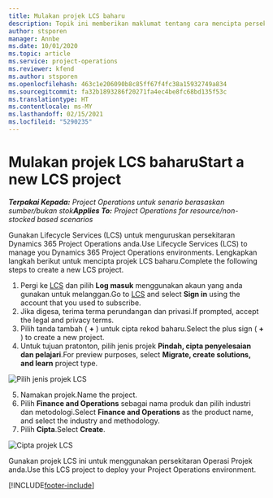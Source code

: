 ```yaml
---
title: Mulakan projek LCS baharu
description: Topik ini memberikan maklumat tentang cara mencipta persekitaran Operasi Projek baharu.
author: stsporen
manager: Annbe
ms.date: 10/01/2020
ms.topic: article
ms.service: project-operations
ms.reviewer: kfend
ms.author: stsporen
ms.openlocfilehash: 463c1e206090b8c85ff67f4fc38a15932749a834
ms.sourcegitcommit: fa32b1893286f20271fa4ec4be8fc68bd135f53c
ms.translationtype: HT
ms.contentlocale: ms-MY
ms.lasthandoff: 02/15/2021
ms.locfileid: "5290235"
---
```

# <a name="start-a-new-lcs-project"></a><span data-ttu-id="36161-103">Mulakan projek LCS baharu</span><span class="sxs-lookup"><span data-stu-id="36161-103">Start a new LCS project</span></span>

<span data-ttu-id="36161-104">_**Terpakai Kepada:** Project Operations untuk senario berasaskan sumber/bukan stok_</span><span class="sxs-lookup"><span data-stu-id="36161-104">_**Applies To:** Project Operations for resource/non-stocked based scenarios_</span></span>

<span data-ttu-id="36161-105">Gunakan Lifecycle Services (LCS) untuk menguruskan persekitaran Dynamics 365 Project Operations anda.</span><span class="sxs-lookup"><span data-stu-id="36161-105">Use Lifecycle Services (LCS) to manage you Dynamics 365 Project Operations environments.</span></span> <span data-ttu-id="36161-106">Lengkapkan langkah berikut untuk mencipta projek LCS baharu.</span><span class="sxs-lookup"><span data-stu-id="36161-106">Complete the following steps to create a new LCS project.</span></span>

1. <span data-ttu-id="36161-107">Pergi ke [LCS](https://lcs.dynamics.com/Logon/Index) dan pilih **Log masuk** menggunakan akaun yang anda gunakan untuk melanggan.</span><span class="sxs-lookup"><span data-stu-id="36161-107">Go to [LCS](https://lcs.dynamics.com/Logon/Index) and select **Sign in** using the account that you used to subscribe.</span></span>
2. <span data-ttu-id="36161-108">Jika digesa, terima terma perundangan dan privasi.</span><span class="sxs-lookup"><span data-stu-id="36161-108">If prompted, accept the legal and privacy terms.</span></span>
3. <span data-ttu-id="36161-109">Pilih tanda tambah ( **+** ) untuk cipta rekod baharu.</span><span class="sxs-lookup"><span data-stu-id="36161-109">Select the plus sign ( **+** ) to create a new project.</span></span>
4. <span data-ttu-id="36161-110">Untuk tujuan pratonton, pilih jenis projek **Pindah, cipta penyelesaian dan pelajari**.</span><span class="sxs-lookup"><span data-stu-id="36161-110">For preview purposes, select **Migrate, create solutions, and learn** project type.</span></span>

  ![Pilih jenis projek LCS](./media/create-lcs-1.png)

5. <span data-ttu-id="36161-112">Namakan projek.</span><span class="sxs-lookup"><span data-stu-id="36161-112">Name the project.</span></span> 
6. <span data-ttu-id="36161-113">Pilih **Finance and Operations** sebagai nama produk dan pilih industri dan metodologi.</span><span class="sxs-lookup"><span data-stu-id="36161-113">Select **Finance and Operations** as the product name, and select the industry and methodology.</span></span> 
7. <span data-ttu-id="36161-114">Pilih **Cipta**.</span><span class="sxs-lookup"><span data-stu-id="36161-114">Select **Create**.</span></span>

![Cipta projek LCS](./media/create-lcs-2.png)

<span data-ttu-id="36161-116">Gunakan projek LCS ini untuk menggunakan persekitaran Operasi Projek anda.</span><span class="sxs-lookup"><span data-stu-id="36161-116">Use this LCS project to deploy your Project Operations environment.</span></span>



[!INCLUDE[footer-include](../includes/footer-banner.md)]